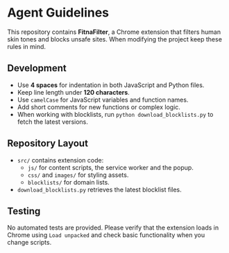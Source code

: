 # Agent Guidelines

This repository contains **FitnaFilter**, a Chrome extension that filters human skin tones and blocks unsafe sites. When modifying the project keep these rules in mind.

## Development

- Use **4 spaces** for indentation in both JavaScript and Python files.
- Keep line length under **120 characters**.
- Use `camelCase` for JavaScript variables and function names.
- Add short comments for new functions or complex logic.
- When working with blocklists, run `python download_blocklists.py` to fetch the latest versions.

## Repository Layout

- `src/` contains extension code:
  - `js/` for content scripts, the service worker and the popup.
  - `css/` and `images/` for styling assets.
  - `blocklists/` for domain lists.
- `download_blocklists.py` retrieves the latest blocklist files.

## Testing

No automated tests are provided. Please verify that the extension loads in Chrome using `Load unpacked` and check basic functionality when you change scripts.

